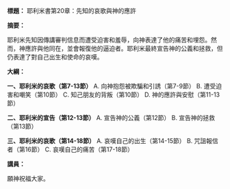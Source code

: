 **標題：** 耶利米書第20章：先知的哀歌與神的應許

**摘要：**

耶利米先知因傳講審判信息而遭受迫害和羞辱，向神表達了他的痛苦和埋怨。然而，神應許與他同在，並會報復他的逼迫者。耶利米最終宣告神的公義和拯救，但仍表達了對自己出生和使命的哀嘆。

**大綱：**

**一、耶利米的哀歌（第7-13節）**
    A. 向神抱怨被欺騙和引誘（第7-9節）
    B. 遭受迫害和嘲笑（第10節）
    C. 知己朋友的背叛（第10節）
    D. 神的應許與安慰（第11-13節）

**二、耶利米的宣告（第12-13節）**
    A. 宣告神的公義（第12節）
    B. 宣告神的拯救（第13節）

**三、耶利米的哀歌（第14-18節）**
    A. 哀嘆自己的出生（第14-15節）
    B. 咒詛報信者（第16節）
    C. 哀嘆自己的痛苦（第17-18節）

**講員：**

願神祝福大家。